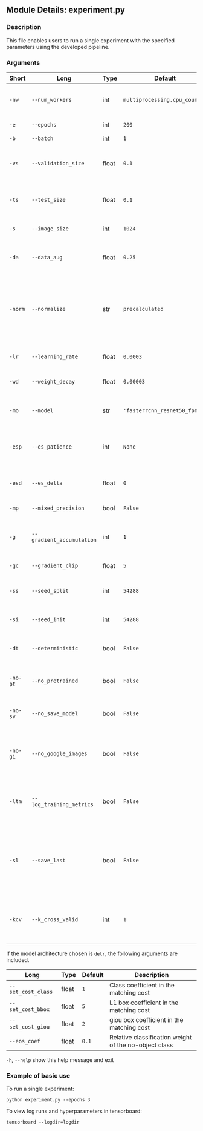 ## Module Details: experiment.py

### Description

This file enables users to run a single experiment with the specified parameters using the developed pipeline.

### Arguments

| Short 	      | Long              	               | Type   | Default           	                | Choices                                                                       	                                                                             | Description                                                                   	                                     |
|--------------|-----------------------------------|--------|------------------------------------|-------------------------------------------------------------------------------------------------------------------------------------------------------------|---------------------------------------------------------------------------------------------------------------------|
| `-nw`    	   | `--num_workers`           	       | int    | `multiprocessing.cpu_count()`    	 | 	                                                                                                                                                           | Number of CPU threads for multiprocessing purposes                                                                  |
| `-e`    	    | `--epochs`          	             | int    | `200`                	             | 	                                                                                                                                                           | Number of epochs                        	                                                                           |
| `-b`   	     | `--batch`  	                      | int    | `1` 	                              | 	                                                                                                                                                           | Batch size                                                  	                                                       |
| `-vs`   	    | `--validation_size`               | float  | `0.1`               	              | 	                                                                                                                                                           | Size of validation set (float as proportion of dataset) 	                                                           |
| `-ts`   	    | `--test_size`           	         | float  | `0.1`               	              | 	                                                                                                                                                           | Size of test set (float as proportion of dataset)	                                                                  |
| `-s`    	    | `--image_size`           	        | int    | `1024`    	                        | 	                                                                                                                                                           | Resize the images to size * size                                                                                    |
| `-da`    	   | `--data_aug`         	            | float  | `0.25`         	                   | 	                                                                                                                                                           | Value of data augmentation for training dataset                                                                     |
| `-norm`   	  | `--normalize`        	            | str    | `precalculated`                    | `'precalculated'`<br>`'calculated'`<br>`'disabled'`	 	                                                                                                      | Normalize the training dataset by mean & std using precalculated values, calculated values or disabled            	 |
| `-lr`   	    | `--learning_rate`                 | float  | `0.0003`                           | 	                                                                                                                                                           | Learning rate for Adam optimizer                                                                                    |
| `-wd`   	    | `--weight_decay`                  | float  | `0.00003`                          | 	                                                                                                                                                           | Weight decay (L2 penalty) for Adam optimizer                                                                        |
| `-mo`   	    | `--model`                         | str    | `'fasterrcnn_resnet50_fpn'`        | `'fasterrcnn_resnet50_fpn'`<br>`'fasterrcnn_mobilenet_v3_large_fpn'`<br>`'fasterrcnn_mobilenet_v3_large_320_fpn'`<br>`'retinanet_resnet50_fpn'`<br>`'detr'` | Object detection model                                                                                              |
| `-esp`   	   | `--es_patience` 	                 | int    | `None`            	                | 	                                                                                                                                                           | Early stopping patience (number of epochs without improvement)                                                      |
| `-esd`       | `--es_delta`        	             | float  | `0`                 	              | 	                                                                                                                                                           | Early stopping delta (tolerance to evaluate improvement)                     	                                      |
| `-mp`    	   | `--mixed_precision`  	            | bool   | `False`                            | 	                                                                                                                                                           | Boolean to use mixed precision                  	                                                                   |
| `-g`   	     | `--gradient_accumulation`         | int    | `1`            	                   | 	                                                                                                                                                           | Gradient accumulation size (1 : no gradient accumulation)                                                           |
| `-gc`   	    | `--gradient_clip`    	            | float  | `5`                 	              | 	                                                                                                                                                           | Gradient clipping value                                                          	                                  |
| `-ss`   	    | `--seed_split`      	             | int 	  | `54288`            	               | 	                                                                                                                                                           | Random seed for training, validation and test splitting           	                                                 |
| `-si`   	    | `--seed_init`      	              | int 	  | `54288`            	               | 	                                                                                                                                                           | Random seed for RNG initialization 	                                                                                |
| `-dt`   	    | `--deterministic`        	        | bool 	 | `False`             	              | 	                                                                                                                                                           | Boolean to force deterministic behavior           	                                                                 |
| `-no-pt`   	 | `--no_pretrained`        	        | bool 	 | `False`             	              | 	                                                                                                                                                           | If specified, the loaded model will not be pretrained           	                                                   |
| `-no-sv`   	 | `--no_save_model`        	        | bool 	 | `False`             	              | 	                                                                                                                                                           | If specified, the trained model will not be saved           	                                                       |
| `-no-gi`   	 | `--no_google_images`        	     | bool 	 | `False`             	              | 	                                                                                                                                                           | If specified, the Google Images photos will be excluded from the training subset          	                         |
| `-ltm`   	   | `--log_training_metrics`        	 | bool 	 | `False`             	              | 	                                                                                                                                                           | If specified, the AP and AR metrics will be calculated and logged for training set          	                       |
| `-sl`   	    | `--save_last`        	            | bool 	 | `False`             	              | 	                                                                                                                                                           | Specify whether to save/use for inference testing the last model, otherwise the best model will be used           	 |
| `-kcv`   	   | `--k_cross_valid`        	        | int 	  | `1`             	                  | 	                                                                                                                                                           | Number of folds for k-fold cross validation (1 = no k-fold cross validation)           	                            |

If the model architecture chosen is `detr`, the following arguments are included.

| Long              	            | Type  | Default           	 | Description                                                                   	 |
|--------------------------------|-------|---------------------|---------------------------------------------------------------------------------|
| `--set_cost_class`           	 | float | `1`    	            | Class coefficient in the matching cost                                          |
| `--set_cost_bbox`           	  | float | `5`    	            | L1 box coefficient in the matching cost                                         |
| `--set_cost_giou`           	  | float | `2`    	            | giou box coefficient in the matching cost                                       |
| `--eos_coef`           	       | float | `0.1`    	          | Relative classification weight of the no-object class                           |


``-h``, ``--help``
show this help message and exit

### Example of basic use

To run a single experiment:
```
python experiment.py --epochs 3
```

To view log runs and hyperparameters in tensorboard:
```
tensorboard --logdir=logdir
```